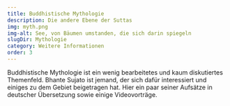 ```yaml
---
title: Buddhistische Mythologie
description: Die andere Ebene der Suttas
img: myth.png
img-alt: See, von Bäumen umstanden, die sich darin spiegeln
slugDir: Mythologie
category: Weitere Informationen
order: 3
---
```


Buddhistische Mythologie ist ein wenig bearbeitetes und kaum diskutiertes Themenfeld. Bhante Sujato ist jemand, der sich dafür interessiert und einiges zu dem Gebiet beigetragen hat. Hier ein paar seiner Aufsätze in deutscher Übersetzung sowie einige Videovorträge.

